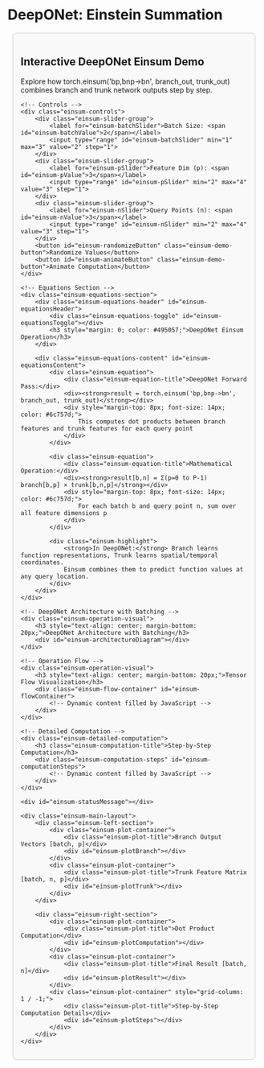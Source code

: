 # DeepONet: Einstein Summation

<!DOCTYPE html>
<html>
<head>
<meta charset="utf-8">
<title>Interactive DeepONet Einsum Demo</title>
<script src="https://cdnjs.cloudflare.com/ajax/libs/plotly.js/2.18.0/plotly.min.js"></script>
<style>
    #einsum-interactive-container { 
        font-family: -apple-system, BlinkMacSystemFont, 'Segoe UI', Roboto, 'Helvetica Neue', Arial, sans-serif; 
        margin: 10px; 
        background-color: #f9f9f9; 
        padding: 15px;
        border: 1px solid #ccc;
        border-radius: 8px;
    }
    
    .einsum-main-layout {
        display: grid;
        grid-template-columns: 1fr 1fr;
        gap: 30px;
        margin-top: 20px;
    }
    
    .einsum-left-section {
        display: grid;
        grid-template-rows: auto auto;
        gap: 20px;
    }
    
    .einsum-right-section {
        display: grid;
        grid-template-columns: 1fr;
        grid-template-rows: 1fr 1fr;
        gap: 15px;
        align-self: center;
    }
    
    .einsum-plot-container { 
        border: 1px solid #ddd; 
        border-radius: 8px; 
        background-color: #fff; 
        box-shadow: 0 2px 5px rgba(0,0,0,0.1); 
        padding: 10px;
    }
    
    .einsum-controls { 
        grid-column: 1 / -1; 
        padding: 20px; 
        background-color: #fff; 
        border-radius: 8px; 
        border: 1px solid #ddd; 
        display: flex; 
        flex-wrap: wrap; 
        justify-content: space-around; 
        align-items: center; 
        gap: 20px; 
        margin-bottom: 20px;
    }
    
    .einsum-slider-group { 
        display: flex; 
        flex-direction: column; 
        align-items: center; 
    }
    
    .einsum-slider-group label { 
        font-weight: bold; 
        margin-bottom: 10px; 
        color: #333; 
    }
    
    .einsum-slider-group input[type=range] { 
        width: 220px; 
    }
    
    .einsum-demo-button { 
        padding: 10px 20px; 
        font-size: 16px; 
        font-weight: bold; 
        color: white; 
        background-color: #28a745; 
        border: none; 
        border-radius: 5px; 
        cursor: pointer; 
        transition: background-color 0.2s; 
    }
    
    .einsum-demo-button:hover { 
        background-color: #218838; 
    }
    
    .einsum-plot-title { 
        text-align: center; 
        font-size: 16px; 
        font-weight: bold; 
        padding-top: 15px; 
        color: #444; 
    }
    
    #einsum-statusMessage { 
        grid-column: 1 / -1; 
        text-align: center; 
        font-size: 18px; 
        color: #007bff; 
        font-weight: bold; 
        min-height: 25px; 
    }
    
    .einsum-equations-section {
        grid-column: 1 / -1;
        background-color: #fff;
        border: 1px solid #ddd;
        border-radius: 8px;
        margin-bottom: 20px;
    }
    
    .einsum-equations-header {
        padding: 15px 1em;
        cursor: pointer;
        display: flex;
        align-items: center;
        background-color: #f8f9fa;
        border-radius: 8px 8px 0 0;
        transition: background-color 0.2s;
        user-select: none;
    }
    
    .einsum-equations-header:hover {
        background-color: #e9ecef;
    }
    
    .einsum-equations-toggle {
        width: 0;
        height: 0;
        border-left: 8px solid #495057;
        border-top: 6px solid transparent;
        border-bottom: 6px solid transparent;
        margin-right: 12px;
        transition: transform 0.3s ease;
    }
    
    .einsum-equations-toggle.expanded {
        transform: rotate(90deg);
    }
    
    .einsum-equations-content {
        padding: 20px;
        display: none;
    }
    
    .einsum-equations-content.show {
        display: block;
    }
    
    .einsum-equation {
        background-color: #f8f9fa;
        border: 1px solid #e9ecef;
        border-radius: 6px;
        padding: 15px;
        margin: 10px 0;
        font-family: 'Courier New', monospace;
        font-size: 16px;
    }
    
    .einsum-equation-title {
        font-weight: bold;
        color: #495057;
        margin-bottom: 8px;
        font-family: -apple-system, BlinkMacSystemFont, 'Segoe UI', Roboto, 'Helvetica Neue', Arial, sans-serif;
    }
    
    .einsum-highlight {
        background-color: #fff3cd;
        border: 1px solid #ffeaa7;
        padding: 15px;
        border-radius: 6px;
        margin: 10px 0;
        font-size: 14px;
        color: #856404;
    }
    
    .einsum-operation-visual {
        grid-column: 1 / -1;
        background-color: #fff;
        border: 1px solid #ddd;
        border-radius: 8px;
        padding: 20px;
        margin-bottom: 20px;
    }
    
    .einsum-flow-container {
        display: flex;
        align-items: center;
        justify-content: space-between;
        gap: 15px;
        margin: 20px 0;
        flex-wrap: wrap;
    }
    
    .einsum-tensor-box {
        border: 3px solid;
        border-radius: 12px;
        padding: 15px;
        background-color: #f8f9fa;
        font-family: 'Courier New', monospace;
        font-size: 12px;
        text-align: center;
        min-width: 120px;
        position: relative;
    }
    
    .einsum-tensor-box.branch {
        border-color: #28a745;
        background-color: #d4edda;
    }
    
    .einsum-tensor-box.trunk {
        border-color: #dc3545;
        background-color: #f8d7da;
    }
    
    .einsum-tensor-box.result {
        border-color: #ffc107;
        background-color: #fff3cd;
    }
    
    .einsum-arrow {
        font-size: 24px;
        font-weight: bold;
        color: #6f42c1;
        display: flex;
        align-items: center;
        justify-content: center;
    }
    
    .einsum-tensor-label {
        font-weight: bold;
        margin-bottom: 8px;
        font-family: -apple-system, BlinkMacSystemFont, 'Segoe UI', Roboto, 'Helvetica Neue', Arial, sans-serif;
        font-size: 14px;
    }
    
    .einsum-detailed-computation {
        grid-column: 1 / -1;
        background-color: #fff;
        border: 1px solid #ddd;
        border-radius: 8px;
        padding: 20px;
        margin-bottom: 20px;
    }
    
    .einsum-computation-title {
        font-size: 18px;
        font-weight: bold;
        color: #495057;
        margin-bottom: 15px;
        text-align: center;
    }
    
    .einsum-computation-steps {
        display: grid;
        grid-template-columns: repeat(auto-fit, minmax(200px, 1fr));
        gap: 15px;
    }
    
    .einsum-step-box {
        border: 2px solid #e9ecef;
        border-radius: 8px;
        padding: 15px;
        background-color: #f8f9fa;
    }
    
    .einsum-step-box.active {
        border-color: #007bff;
        background-color: #e3f2fd;
    }
    
    .einsum-step-title {
        font-weight: bold;
        color: #495057;
        margin-bottom: 8px;
        font-size: 14px;
    }
    
    .einsum-step-content {
        font-family: 'Courier New', monospace;
        font-size: 12px;
        color: #666;
    }
    
    .einsum-arch-container {
        display: grid;
        grid-template-columns: 1fr 0.3fr 1fr 0.3fr 1fr;
        grid-template-rows: auto auto auto;
        gap: 10px 15px;
        margin: 15px 0;
        align-items: center;
        justify-items: center;
        font-size: 12px;
        max-width: 900px;
        margin-left: auto;
        margin-right: auto;
    }
    
    .einsum-arch-row-1 {
        grid-row: 1;
        display: contents;
    }
    
    .einsum-arch-row-2 {
        grid-row: 2;
        display: contents;
    }
    
    .einsum-arch-row-3 {
        grid-row: 3;
        grid-column: 1 / -1;
        display: flex;
        justify-content: center;
        gap: 20px;
        align-items: center;
    }
    
    .einsum-arch-box {
        border: 2px solid;
        border-radius: 8px;
        padding: 10px;
        background-color: #f8f9fa;
        text-align: center;
        min-width: 80px;
        position: relative;
    }
    
    .einsum-arch-box.functions {
        border-color: #007bff;
        background-color: #e3f2fd;
    }
    
    .einsum-arch-box.branch {
        border-color: #28a745;
        background-color: #d4edda;
    }
    
    .einsum-arch-box.queries {
        border-color: #ffc107;
        background-color: #fff3cd;
    }
    
    .einsum-arch-box.trunk {
        border-color: #dc3545;
        background-color: #f8d7da;
    }
    
    .einsum-arch-box.einsum {
        border-color: #6f42c1;
        background-color: #e8e3f3;
        font-weight: bold;
    }
    
    .einsum-arch-box.output {
        border-color: #fd7e14;
        background-color: #fdf2e9;
    }
    
    .einsum-arch-arrow {
        font-size: 18px;
        font-weight: bold;
        color: #6c757d;
    }
    
    .einsum-arch-label {
        font-weight: bold;
        margin-bottom: 5px;
        font-size: 11px;
    }
    
    .einsum-arch-dims {
        font-family: 'Courier New', monospace;
        font-size: 10px;
        color: #666;
        margin-top: 3px;
    }
    
    .einsum-batch-stack {
        display: flex;
        flex-direction: column;
        gap: 2px;
        align-items: center;
    }
    
    .einsum-batch-item {
        width: 60px;
        height: 20px;
        border: 1px solid;
        border-radius: 3px;
        display: flex;
        align-items: center;
        justify-content: center;
        font-size: 9px;
        font-weight: bold;
    }
    
    .einsum-batch-item.func {
        border-color: #007bff;
        background-color: #cce7ff;
        color: #004085;
    }
    
    .einsum-batch-item.query {
        border-color: #ffc107;
        background-color: #fff8cc;
        color: #856404;
    }
</style>
</head>
<body>

<div id="einsum-interactive-container">
    <h2>Interactive DeepONet Einsum Demo</h2>
    <p>Explore how torch.einsum('bp,bnp->bn', branch_out, trunk_out) combines branch and trunk network outputs step by step.</p>

    <!-- Controls -->
    <div class="einsum-controls">
        <div class="einsum-slider-group">
            <label for="einsum-batchSlider">Batch Size: <span id="einsum-batchValue">2</span></label>
            <input type="range" id="einsum-batchSlider" min="1" max="3" value="2" step="1">
        </div>
        <div class="einsum-slider-group">
            <label for="einsum-pSlider">Feature Dim (p): <span id="einsum-pValue">3</span></label>
            <input type="range" id="einsum-pSlider" min="2" max="4" value="3" step="1">
        </div>
        <div class="einsum-slider-group">
            <label for="einsum-nSlider">Query Points (n): <span id="einsum-nValue">3</span></label>
            <input type="range" id="einsum-nSlider" min="2" max="4" value="3" step="1">
        </div>
        <button id="einsum-randomizeButton" class="einsum-demo-button">Randomize Values</button>
        <button id="einsum-animateButton" class="einsum-demo-button">Animate Computation</button>
    </div>

    <!-- Equations Section -->
    <div class="einsum-equations-section">
        <div class="einsum-equations-header" id="einsum-equationsHeader">
            <div class="einsum-equations-toggle" id="einsum-equationsToggle"></div>
            <h3 style="margin: 0; color: #495057;">DeepONet Einsum Operation</h3>
        </div>
        
        <div class="einsum-equations-content" id="einsum-equationsContent">
            <div class="einsum-equation">
                <div class="einsum-equation-title">DeepONet Forward Pass:</div>
                <div><strong>result = torch.einsum('bp,bnp->bn', branch_out, trunk_out)</strong></div>
                <div style="margin-top: 8px; font-size: 14px; color: #6c757d;">
                    This computes dot products between branch features and trunk features for each query point
                </div>
            </div>
            
            <div class="einsum-equation">
                <div class="einsum-equation-title">Mathematical Operation:</div>
                <div><strong>result[b,n] = Σ(p=0 to P-1) branch[b,p] × trunk[b,n,p]</strong></div>
                <div style="margin-top: 8px; font-size: 14px; color: #6c757d;">
                    For each batch b and query point n, sum over all feature dimensions p
                </div>
            </div>
            
            <div class="einsum-highlight">
                <strong>In DeepONet:</strong> Branch learns function representations, Trunk learns spatial/temporal coordinates. 
                Einsum combines them to predict function values at any query location.
            </div>
        </div>
    </div>

    <!-- DeepONet Architecture with Batching -->
    <div class="einsum-operation-visual">
        <h3 style="text-align: center; margin-bottom: 20px;">DeepONet Architecture with Batching</h3>
        <div id="einsum-architectureDiagram"></div>
    </div>

    <!-- Operation Flow -->
    <div class="einsum-operation-visual">
        <h3 style="text-align: center; margin-bottom: 20px;">Tensor Flow Visualization</h3>
        <div class="einsum-flow-container" id="einsum-flowContainer">
            <!-- Dynamic content filled by JavaScript -->
        </div>
    </div>

    <!-- Detailed Computation -->
    <div class="einsum-detailed-computation">
        <h3 class="einsum-computation-title">Step-by-Step Computation</h3>
        <div class="einsum-computation-steps" id="einsum-computationSteps">
            <!-- Dynamic content filled by JavaScript -->
        </div>
    </div>

    <div id="einsum-statusMessage"></div>

    <div class="einsum-main-layout">
        <div class="einsum-left-section">
            <div class="einsum-plot-container">
                <div class="einsum-plot-title">Branch Output Vectors [batch, p]</div>
                <div id="einsum-plotBranch"></div>
            </div>
            <div class="einsum-plot-container">
                <div class="einsum-plot-title">Trunk Feature Matrix [batch, n, p]</div>
                <div id="einsum-plotTrunk"></div>
            </div>
        </div>
        
        <div class="einsum-right-section">
            <div class="einsum-plot-container">
                <div class="einsum-plot-title">Dot Product Computation</div>
                <div id="einsum-plotComputation"></div>
            </div>
            <div class="einsum-plot-container">
                <div class="einsum-plot-title">Final Result [batch, n]</div>
                <div id="einsum-plotResult"></div>
            </div>
            <div class="einsum-plot-container" style="grid-column: 1 / -1;">
                <div class="einsum-plot-title">Step-by-Step Computation Details</div>
                <div id="einsum-plotSteps"></div>
            </div>
        </div>
    </div>
</div>

<script>
(function() {
    let branchData, trunkData, resultData;
    let animationActive = false;
    let currentComputationStep = -1;
    
    // Generate random data with cleaner values
    function generateBranchData(batch, p) {
        const data = [];
        for (let b = 0; b < batch; b++) {
            const row = [];
            for (let i = 0; i < p; i++) {
                row.push(Math.round((Math.random() - 0.5) * 6 * 10) / 10);
            }
            data.push(row);
        }
        return data;
    }
    
    function generateTrunkData(batch, n, p) {
        const data = [];
        for (let b = 0; b < batch; b++) {
            const batchData = [];
            for (let i = 0; i < n; i++) {
                const point = [];
                for (let j = 0; j < p; j++) {
                    point.push(Math.round((Math.random() - 0.5) * 6 * 10) / 10);
                }
                batchData.push(point);
            }
            data.push(batchData);
        }
        return data;
    }
    
    function computeEinsum(branchOut, trunkOut) {
        const batch = branchOut.length;
        const n = trunkOut[0].length;
        const result = [];
        
        for (let b = 0; b < batch; b++) {
            const batchResult = [];
            for (let i = 0; i < n; i++) {
                let dotProduct = 0;
                for (let j = 0; j < branchOut[b].length; j++) {
                    dotProduct += branchOut[b][j] * trunkOut[b][i][j];
                }
                batchResult.push(Math.round(dotProduct * 100) / 100);
            }
            result.push(batchResult);
        }
        return result;
    }
    
    // Create improved heatmap with proper integer labels
    function createBranchHeatmap(data, containerId) {
        const batch = data.length;
        const p = data[0].length;
        
        const trace = {
            z: data,
            type: 'heatmap',
            colorscale: 'Viridis',
            showscale: true,
            colorbar: { title: 'Value' },
            text: data.map(row => row.map(val => val.toFixed(1))),
            texttemplate: '%{text}',
            textfont: { size: 12, color: 'white' }
        };
        
        const layout = {
            margin: { l: 60, r: 20, t: 20, b: 40 },
            xaxis: { 
                title: 'Feature Dimension',
                tickmode: 'array',
                tickvals: Array.from({length: p}, (_, i) => i),
                ticktext: Array.from({length: p}, (_, i) => `p${i}`)
            },
            yaxis: { 
                title: 'Batch',
                tickmode: 'array',
                tickvals: Array.from({length: batch}, (_, i) => i),
                ticktext: Array.from({length: batch}, (_, i) => `B${i}`)
            },
            height: 250
        };
        
        Plotly.react(containerId, [trace], layout);
    }
    
    // Create trunk visualization showing all batch items in separate subplots
    function createTrunkVisualization(data, containerId) {
        const batch = data.length;
        const n = data[0].length;
        const p = data[0][0].length;
        
        const traces = [];
        
        for (let b = 0; b < batch; b++) {
            const trace = {
                z: data[b],
                type: 'heatmap',
                colorscale: 'RdBu',
                showscale: b === 0,
                colorbar: b === 0 ? { title: 'Value', x: 1.02 } : undefined,
                text: data[b].map(row => row.map(val => val.toFixed(1))),
                texttemplate: '%{text}',
                textfont: { size: 10 },
                xaxis: `x${b + 1}`,
                yaxis: `y${b + 1}`
            };
            traces.push(trace);
        }
        
        // Create subplot layout
        const layout = {
            margin: { l: 40, r: 50, t: 40, b: 40 },
            height: 300,
            grid: { rows: 1, columns: batch, pattern: 'independent' }
        };
        
        // Add axis configurations for each subplot
        for (let b = 0; b < batch; b++) {
            const xkey = b === 0 ? 'xaxis' : `xaxis${b + 1}`;
            const ykey = b === 0 ? 'yaxis' : `yaxis${b + 1}`;
            
            layout[xkey] = {
                title: b === Math.floor(batch/2) ? 'Feature Dim' : '',
                tickmode: 'array',
                tickvals: Array.from({length: p}, (_, i) => i),
                ticktext: Array.from({length: p}, (_, i) => `p${i}`)
            };
            
            layout[ykey] = {
                title: `B${b} Query Points`,
                tickmode: 'array',
                tickvals: Array.from({length: n}, (_, i) => i),
                ticktext: Array.from({length: n}, (_, i) => `n${i}`)
            };
        }
        
        Plotly.react(containerId, traces, layout);
    }
    
    // Create simplified computation visualization
    function createComputationVisualization(branchData, trunkData, resultData, containerId) {
        const batch = branchData.length;
        const n = trunkData[0].length;
        const p = branchData[0].length;
        
        const traces = [];
        
        // Show only first batch for clarity
        const b = 0;
        for (let i = 0; i < Math.min(n, 2); i++) { // Show max 2 query points
            const x = Array.from({length: p}, (_, j) => j);
            const y_branch = branchData[b];
            const y_trunk = trunkData[b][i];
            
            traces.push({
                x: x,
                y: y_branch,
                mode: 'lines+markers',
                name: `Branch B${b}`,
                line: { color: '#28a745', width: 2 },
                marker: { size: 6 },
                showlegend: i === 0
            });
            
            traces.push({
                x: x,
                y: y_trunk,
                mode: 'lines+markers',
                name: `Trunk B${b} n${i}`,
                line: { color: '#dc3545', width: 2, dash: 'dash' },
                marker: { size: 6 },
                showlegend: i === 0
            });
        }
        
        const layout = {
            margin: { l: 40, r: 20, t: 30, b: 40 },
            height: 200,
            xaxis: { 
                title: 'Feature Index',
                tickmode: 'array',
                tickvals: Array.from({length: p}, (_, j) => j),
                ticktext: Array.from({length: p}, (_, j) => `p${j}`)
            },
            yaxis: { 
                title: 'Value',
                range: [-4, 4]
            },
            title: `Dot Products: ${resultData[0].slice(0, Math.min(n, 2)).map(v => v.toFixed(2)).join(', ')}`,
            titlefont: { size: 12 }
        };
        
        Plotly.react(containerId, traces, layout);
    }
    
    // Create step visualization
    function createStepVisualization(containerId) {
        const batch = parseInt(document.getElementById('einsum-batchSlider').value);
        const n = parseInt(document.getElementById('einsum-nSlider').value);
        const p = parseInt(document.getElementById('einsum-pSlider').value);
        
        let stepsHTML = '<div style="font-size: 11px; line-height: 1.3;">';
        stepsHTML += '<div style="font-weight: bold; margin-bottom: 8px; color: #495057;">Computation Details:</div>';
        
        for (let b = 0; b < Math.min(batch, 2); b++) {
            for (let i = 0; i < Math.min(n, 2); i++) {
                const computation = branchData[b].map((val, j) => 
                    `${val.toFixed(1)}×${trunkData[b][i][j].toFixed(1)}`
                ).join(' + ');
                
                stepsHTML += `
                    <div style="margin: 4px 0; padding: 4px; background: #f8f9fa; border-radius: 3px;">
                        <strong>B${b}, n${i}:</strong> ${computation} = <span style="color: #dc3545; font-weight: bold;">${resultData[b][i].toFixed(2)}</span>
                    </div>
                `;
            }
        }
        
        if (batch > 2 || n > 2) {
            stepsHTML += '<div style="margin-top: 8px; font-style: italic; color: #666;">... and more computations</div>';
        }
        
        stepsHTML += '</div>';
        
        document.getElementById(containerId).innerHTML = stepsHTML;
    }
    
    // Create result heatmap
    function createResultHeatmap(data, containerId) {
        const batch = data.length;
        const n = data[0].length;
        
        const trace = {
            z: data,
            type: 'heatmap',
            colorscale: 'Plasma',
            showscale: true,
            colorbar: { title: 'Result Value' },
            text: data.map(row => row.map(val => val.toFixed(2))),
            texttemplate: '%{text}',
            textfont: { size: 12, color: 'white' }
        };
        
        const layout = {
            margin: { l: 60, r: 20, t: 20, b: 40 },
            xaxis: { 
                title: 'Query Points',
                tickmode: 'array',
                tickvals: Array.from({length: n}, (_, i) => i),
                ticktext: Array.from({length: n}, (_, i) => `n${i}`)
            },
            yaxis: { 
                title: 'Batch',
                tickmode: 'array',
                tickvals: Array.from({length: batch}, (_, i) => i),
                ticktext: Array.from({length: batch}, (_, i) => `B${i}`)
            },
            height: 250
        };
        
        Plotly.react(containerId, [trace], layout);
    }
    
    // Create DeepONet architecture diagram
    function createArchitectureDiagram() {
        const container = document.getElementById('einsum-architectureDiagram');
        const batch = parseInt(document.getElementById('einsum-batchSlider').value);
        const p = parseInt(document.getElementById('einsum-pSlider').value);
        const n = parseInt(document.getElementById('einsum-nSlider').value);
        
        // Create batch stacks for input functions
        let funcBatchHTML = '<div class="einsum-batch-stack">';
        for (let b = 0; b < batch; b++) {
            funcBatchHTML += `<div class="einsum-batch-item func">u${b}(x)</div>`;
        }
        funcBatchHTML += '</div>';
        
        // Create batch stacks for query points
        let queryBatchHTML = '<div class="einsum-batch-stack">';
        for (let b = 0; b < batch; b++) {
            queryBatchHTML += `<div class="einsum-batch-item query">y${b}</div>`;
        }
        queryBatchHTML += '</div>';
        const neuralNetworkIcon = `
<svg width="16" height="16" viewBox="0 0 16 16" xmlns="http://www.w3.org/2000/svg">
  <g stroke="#8B7ED8" stroke-width="0.3" opacity="0.6">
    <line x1="2" y1="5" x2="6" y2="3"/>
    <line x1="2" y1="5" x2="6" y2="6"/>
    <line x1="2" y1="5" x2="6" y2="10"/>
    <line x1="2" y1="5" x2="6" y2="13"/>
    <line x1="2" y1="11" x2="6" y2="3"/>
    <line x1="2" y1="11" x2="6" y2="6"/>
    <line x1="2" y1="11" x2="6" y2="10"/>
    <line x1="2" y1="11" x2="6" y2="13"/>
    <line x1="6" y1="3" x2="14" y2="5"/>
    <line x1="6" y1="3" x2="14" y2="11"/>
    <line x1="6" y1="6" x2="14" y2="5"/>
    <line x1="6" y1="6" x2="14" y2="11"/>
    <line x1="6" y1="10" x2="14" y2="5"/>
    <line x1="6" y1="10" x2="14" y2="11"/>
    <line x1="6" y1="13" x2="14" y2="5"/>
    <line x1="6" y1="13" x2="14" y2="11"/>
  </g>
  <circle cx="2" cy="5" r="1.1" fill="#4A90E2" stroke="#2E5C8A" stroke-width="0.4"/>
  <circle cx="2" cy="11" r="1.1" fill="#4A90E2" stroke="#2E5C8A" stroke-width="0.4"/>
  <circle cx="6" cy="3" r="1.1" fill="#7B68EE" stroke="#5A4FCF" stroke-width="0.4"/>
  <circle cx="6" cy="6" r="1.1" fill="#7B68EE" stroke="#5A4FCF" stroke-width="0.4"/>
  <circle cx="6" cy="10" r="1.1" fill="#7B68EE" stroke="#5A4FCF" stroke-width="0.4"/>
  <circle cx="6" cy="13" r="1.1" fill="#7B68EE" stroke="#5A4FCF" stroke-width="0.4"/>
  <circle cx="14" cy="5" r="1.1" fill="#FF6B6B" stroke="#E63946" stroke-width="0.4"/>
  <circle cx="14" cy="11" r="1.1" fill="#FF6B6B" stroke="#E63946" stroke-width="0.4"/>
</svg>
`;
        
        container.innerHTML = `
            <div class="einsum-arch-container">
                <!-- Branch Row -->
                <div class="einsum-arch-row-1">
                    <div class="einsum-arch-box functions">
                        <div class="einsum-arch-label">Input Functions</div>
                        ${funcBatchHTML}
                        <div class="einsum-arch-dims">[${batch}, M]</div>
                    </div>
                    
                    <div class="einsum-arch-arrow">→</div>
                    
                    <div class="einsum-arch-box branch">
                        <div class="einsum-arch-label">Branch Net</div>
                        <div style="font-size: 16px; margin: 10px 0; transform: scale(2.5);">${neuralNetworkIcon}</div>
                        <div class="einsum-arch-dims">Neural Network</div>
                    </div>
                    
                    <div class="einsum-arch-arrow">→</div>
                    
                    <div class="einsum-arch-box branch">
                        <div class="einsum-arch-label">Branch Output</div>
                        <div style="font-family: monospace; font-size: 10px; margin: 5px 0;">
                            b₀: [${Array(p).fill('●').join(' ')}]<br>
                            ${batch > 1 ? `b₁: [${Array(p).fill('●').join(' ')}]<br>` : ''}
                            ${batch > 2 ? `b₂: [${Array(p).fill('●').join(' ')}]<br>` : ''}
                        </div>
                        <div class="einsum-arch-dims">[${batch}, ${p}]</div>
                    </div>
                </div>
                
                <!-- Trunk Row -->
                <div class="einsum-arch-row-2">
                    <div class="einsum-arch-box queries">
                        <div class="einsum-arch-label">Query Points</div>
                        ${queryBatchHTML}
                        <div class="einsum-arch-dims">[${batch}, ${n}, d]</div>
                    </div>
                    
                    <div class="einsum-arch-arrow">→</div>
                    
                    <div class="einsum-arch-box trunk">
                        <div class="einsum-arch-label">Trunk Net</div>
                        <div style="font-size: 16px; margin: 10px 0;">${neuralNetworkIcon}</div>
                        <div class="einsum-arch-dims">Neural Network</div>
                    </div>
                    
                    <div class="einsum-arch-arrow">→</div>
                    
                    <div class="einsum-arch-box trunk">
                        <div class="einsum-arch-label">Trunk Output</div>
                        <div style="font-family: monospace; font-size: 9px; margin: 5px 0;">
                            t₀: [${Array(n).fill(`[${Array(p).fill('●').join('')}]`).join(' ')}]<br>
                            ${batch > 1 ? `t₁: [${Array(n).fill(`[${Array(p).fill('●').join('')}]`).join(' ')}]<br>` : ''}
                            ${batch > 2 ? `t₂: [${Array(n).fill(`[${Array(p).fill('●').join('')}]`).join(' ')}]<br>` : ''}
                        </div>
                        <div class="einsum-arch-dims">[${batch}, ${n}, ${p}]</div>
                    </div>
                </div>
                
                <!-- Combination Row -->
                <div class="einsum-arch-row-3">
                    <div class="einsum-arch-arrow" style="transform: rotate(-45deg);">↘</div>
                    
                    <div class="einsum-arch-box einsum">
                        <div class="einsum-arch-label">EINSUM</div>
                        <div style="font-size: 14px; margin: 8px 0;">⊗</div>
                        <div style="font-size: 10px;">'bp,bnp→bn'</div>
                    </div>
                    
                    <div class="einsum-arch-arrow">→</div>
                    
                    <div class="einsum-arch-box output">
                        <div class="einsum-arch-label">Function Values</div>
                        <div style="font-family: monospace; font-size: 10px; margin: 5px 0;">
                            G₀: [${Array(n).fill('○').join(' ')}]<br>
                            ${batch > 1 ? `G₁: [${Array(n).fill('○').join(' ')}]<br>` : ''}
                            ${batch > 2 ? `G₂: [${Array(n).fill('○').join(' ')}]<br>` : ''}
                        </div>
                        <div class="einsum-arch-dims">[${batch}, ${n}]</div>
                    </div>
                </div>
            </div>
            
            <div style="text-align: center; margin-top: 15px; font-size: 12px; color: #666;">
                <strong>Key Insight:</strong> Branch learns function representations (${p} features), 
                Trunk learns spatial coordinates (${p} features per query point). 
                Einsum computes ${batch}×${n} = ${batch*n} dot products total.
            </div>
        `;
    }
    
    // Update flow visualization
    function updateFlowVisualization() {
        const container = document.getElementById('einsum-flowContainer');
        const batch = parseInt(document.getElementById('einsum-batchSlider').value);
        const p = parseInt(document.getElementById('einsum-pSlider').value);
        const n = parseInt(document.getElementById('einsum-nSlider').value);
        
        function formatMatrix(matrix, precision = 1) {
            return matrix.map(row => 
                '[' + row.map(val => val.toFixed(precision)).join(', ') + ']'
            ).join('\n');
        }
        
        container.innerHTML = `
            <div class="einsum-tensor-box branch">
                <div class="einsum-tensor-label">Branch [${batch}, ${p}]</div>
                <pre>${formatMatrix(branchData)}</pre>
            </div>
            
            <div class="einsum-arrow">⊗</div>
            
            <div class="einsum-tensor-box trunk">
                <div class="einsum-tensor-label">Trunk [${batch}, ${n}, ${p}]</div>
                <div style="font-size: 10px;">Batch 0:<br>${formatMatrix(trunkData[0])}</div>
                ${batch > 1 ? `<div style="font-size: 10px; margin-top: 5px;">Batch 1:<br>${formatMatrix(trunkData[1])}</div>` : ''}
                ${batch > 2 ? `<div style="font-size: 10px; margin-top: 5px;">Batch 2:<br>${formatMatrix(trunkData[2])}</div>` : ''}
            </div>
            
            <div class="einsum-arrow">→</div>
            
            <div class="einsum-tensor-box result">
                <div class="einsum-tensor-label">Result [${batch}, ${n}]</div>
                <pre>${formatMatrix(resultData)}</pre>
            </div>
        `;
    }
    
    // Update computation steps
    function updateComputationSteps() {
        const container = document.getElementById('einsum-computationSteps');
        const batch = parseInt(document.getElementById('einsum-batchSlider').value);
        const n = parseInt(document.getElementById('einsum-nSlider').value);
        const p = parseInt(document.getElementById('einsum-pSlider').value);
        
        let stepsHTML = '';
        let stepIndex = 0;
        
        for (let b = 0; b < batch; b++) {
            for (let i = 0; i < n; i++) {
                const dotProduct = branchData[b].map((val, j) => 
                    `${val.toFixed(1)}×${trunkData[b][i][j].toFixed(1)}`
                ).join(' + ');
                
                const isActive = currentComputationStep === stepIndex;
                
                stepsHTML += `
                    <div class="einsum-step-box ${isActive ? 'active' : ''}">
                        <div class="einsum-step-title">Batch ${b}, Query Point ${i}</div>
                        <div class="einsum-step-content">
                            ${dotProduct}<br>
                            = ${resultData[b][i].toFixed(2)}
                        </div>
                    </div>
                `;
                stepIndex++;
            }
        }
        
        container.innerHTML = stepsHTML;
    }
    
    // Animate computation
    function animateComputation() {
        if (animationActive) return;
        
        animationActive = true;
        const button = document.getElementById('einsum-animateButton');
        button.textContent = 'Animating...';
        button.disabled = true;
        
        const batch = parseInt(document.getElementById('einsum-batchSlider').value);
        const n = parseInt(document.getElementById('einsum-nSlider').value);
        const totalSteps = batch * n;
        
        currentComputationStep = 0;
        
        const animateStep = () => {
            updateComputationSteps();
            
            const b = Math.floor(currentComputationStep / n);
            const i = currentComputationStep % n;
            
            document.getElementById('einsum-statusMessage').textContent = 
                `Computing dot product for Batch ${b}, Query Point ${i}: ${resultData[b][i].toFixed(2)}`;
            
            currentComputationStep++;
            
            if (currentComputationStep < totalSteps) {
                setTimeout(animateStep, 1000);
            } else {
                currentComputationStep = -1;
                document.getElementById('einsum-statusMessage').textContent = 'Animation complete!';
                updateComputationSteps();
                
                setTimeout(() => {
                    animationActive = false;
                    button.textContent = 'Animate Computation';
                    button.disabled = false;
                    document.getElementById('einsum-statusMessage').textContent = '';
                }, 2000);
            }
        };
        
        animateStep();
    }
    
    // Main update function
    function updateVisualization() {
        const batch = parseInt(document.getElementById('einsum-batchSlider').value);
        const p = parseInt(document.getElementById('einsum-pSlider').value);
        const n = parseInt(document.getElementById('einsum-nSlider').value);
        
        // Update value displays
        document.getElementById('einsum-batchValue').textContent = batch;
        document.getElementById('einsum-pValue').textContent = p;
        document.getElementById('einsum-nValue').textContent = n;
        
        // Generate data
        branchData = generateBranchData(batch, p);
        trunkData = generateTrunkData(batch, n, p);
        resultData = computeEinsum(branchData, trunkData);
        
        // Update all visualizations
        createArchitectureDiagram();
        createBranchHeatmap(branchData, 'einsum-plotBranch');
        createTrunkVisualization(trunkData, 'einsum-plotTrunk');
        createComputationVisualization(branchData, trunkData, resultData, 'einsum-plotComputation');
        createResultHeatmap(resultData, 'einsum-plotResult');
        createStepVisualization('einsum-plotSteps');
        
        // Update flow and computation steps
        updateFlowVisualization();
        updateComputationSteps();
    }
    
    // Toggle equations
    function toggleEquations() {
        const content = document.getElementById('einsum-equationsContent');
        const toggle = document.getElementById('einsum-equationsToggle');
        
        if (content.classList.contains('show')) {
            content.classList.remove('show');
            toggle.classList.remove('expanded');
        } else {
            content.classList.add('show');
            toggle.classList.add('expanded');
        }
    }
    
    // Event listeners
    document.getElementById('einsum-batchSlider').addEventListener('input', updateVisualization);
    document.getElementById('einsum-pSlider').addEventListener('input', updateVisualization);
    document.getElementById('einsum-nSlider').addEventListener('input', updateVisualization);
    document.getElementById('einsum-randomizeButton').addEventListener('click', updateVisualization);
    document.getElementById('einsum-animateButton').addEventListener('click', animateComputation);
    document.getElementById('einsum-equationsHeader').addEventListener('click', toggleEquations);
    
    // Handle window resize
    window.addEventListener('resize', () => {
        setTimeout(() => {
            const plots = ['einsum-plotBranch', 'einsum-plotTrunk', 'einsum-plotComputation', 'einsum-plotResult'];
            plots.forEach(plotId => {
                const element = document.getElementById(plotId);
                if (element && element.parentElement) {
                    Plotly.relayout(plotId, { 'width': element.parentElement.clientWidth - 20 });
                }
            });
        }, 100);
    });
    
    // Initialize
    document.addEventListener('DOMContentLoaded', function() {
        updateVisualization();
    });
})();
</script>

</body>
</html>